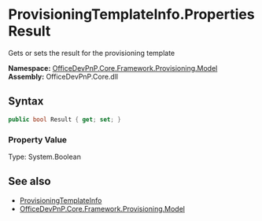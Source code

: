 # ProvisioningTemplateInfo.Properties Result
 Gets or sets the result for the provisioning template   

**Namespace:** [OfficeDevPnP.Core.Framework.Provisioning.Model](OfficeDevPnP.Core.Framework.Provisioning.Model.md)  
**Assembly:** OfficeDevPnP.Core.dll  
## Syntax
```C#
public bool Result { get; set; }
```

### Property Value
Type: System.Boolean  

## See also
- [ProvisioningTemplateInfo](OfficeDevPnP.Core.Framework.Provisioning.Model.ProvisioningTemplateInfo.md) 
- [OfficeDevPnP.Core.Framework.Provisioning.Model](OfficeDevPnP.Core.Framework.Provisioning.Model.md) 
